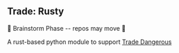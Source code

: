 Trade: Rusty
------------

🚧 Brainstorm Phase -- repos may move 🚧

A rust-based python module to support [Trade Dangerous](https://github.com/eyeonus/Trade-Dangerous/)
